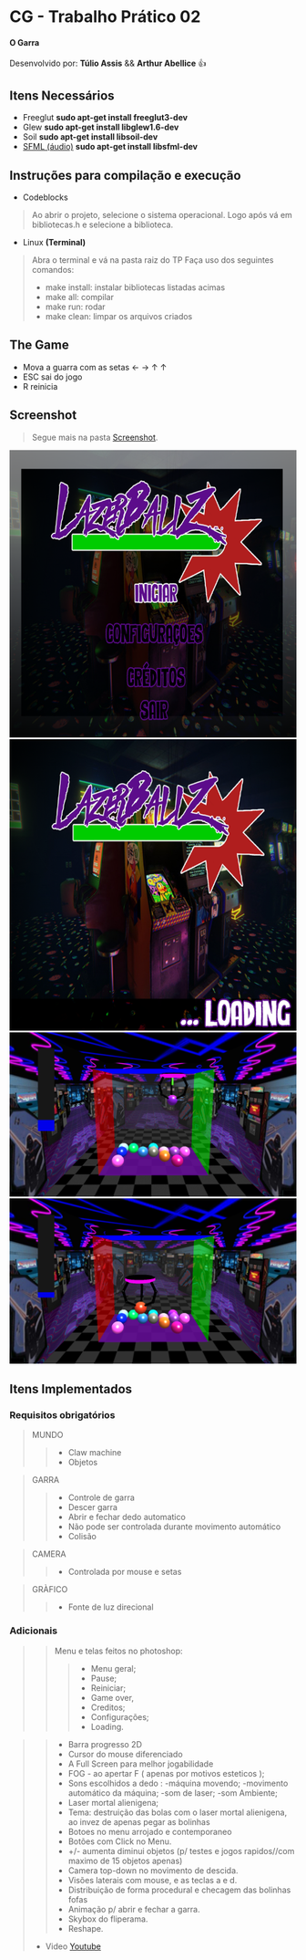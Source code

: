 # CG - Trabalho Prático 02
#### O Garra

 Desenvolvido por: **Túlio Assis** && **Arthur Abellice** :+1:
 
## Itens Necessários
 - Freeglut **sudo apt-get install freeglut3-dev**
 - Glew **sudo apt-get install libglew1.6-dev**
 - Soil **sudo apt-get install libsoil-dev**
 - [SFML (áudio)](http://www.sfml-dev.org/)  **sudo apt-get install libsfml-dev**

## Instruções para compilação e execução
 - Codeblocks
> Ao abrir o projeto, selecione o sistema operacional.
> Logo após vá em bibliotecas.h e selecione a biblioteca.

 - Linux **(Terminal)**
> Abra o terminal e vá na pasta raiz do TP
> Faça uso dos seguintes comandos:
> - make install: instalar bibliotecas listadas acimas
> - make all: compilar
> - make run: rodar
> - make clean: limpar os arquivos criados

## The Game
- Mova a guarra com as setas  ← → ↑ ↑
- ESC sai do jogo
- R reinicia


## Screenshot
> Segue mais na pasta [Screenshot](./Screenshot).

![alt tag](./Screenshot/menu.png)
![alt tag](./Screenshot/carregando.png)
![alt tag](./Screenshot/lasergarra.png)
![alt tag](./Screenshot/pegandoobj.png)


## Itens Implementados
### Requisitos obrigatórios

> MUNDO
>> - Claw machine
>> - Objetos


> GARRA
>> - Controle de garra
>> - Descer garra
>> - Abrir e fechar dedo automatico
>> - Não pode ser controlada durante movimento automático
>> - Colisão

> CAMERA
>> - Controlada por mouse e setas

> GRÀFICO
>> - Fonte de luz direcional


### Adicionais
>> Menu e telas feitos no photoshop:
>>> - Menu geral;
>>> - Pause;
>>> - Reiniciar;
>>> - Game over,
>>> - Creditos;
>>> - Configurações;
>>> - Loading.

>> - Barra progresso 2D
>> - Cursor do mouse diferenciado
>> - A Full Screen para melhor jogabilidade
>> - FOG - ao apertar F ( apenas por motivos esteticos );
>> - Sons escolhidos a dedo :
	-máquina movendo;
	-movimento automático da máquina;
	-som de laser;
	-som Ambiente;
>> - Laser mortal alienigena;
>> - Tema: destruição das bolas com o laser mortal alienigena, ao invez de apenas pegar as bolinhas
>> - Botoes no menu arrojado e contemporaneo
>> - Botões com Click no Menu.
>> - +/-  aumenta diminui objetos (p/ testes e jogos rapidos//com maximo de 15 objetos apenas)
>> - Camera top-down no movimento de descida.
>> - Visões laterais com mouse, e as teclas a e d.
>> - Distribuição de forma procedural e checagem das bolinhas fofas
>> - Animação p/ abrir e fechar a garra.
>> - Skybox do fliperama.
>> - Reshape.
> - Video [Youtube](https://www.youtube.com/watch?v=nKZLvF9l_6Y)

